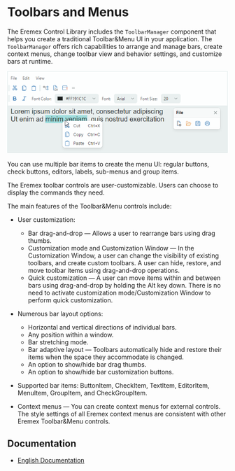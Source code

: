 # Toolbars and Menus

The Eremex Control Library includes the `ToolbarManager` component that helps you create a traditional Toolbar&amp;Menu UI in your application. The `ToolbarManager` offers rich capabilities to arrange and manage bars, create context menus, change toolbar view and behavior settings, and customize bars at runtime.

![toolbars](images/toolbars.png)

You can use multiple bar items to create the menu UI: regular buttons, check buttons, editors, labels, sub-menus and group items.

The Eremex toolbar controls are user-customizable. Users can choose to display the commands they need. 

The main features of the Toolbar&amp;Menu controls include:

- User customization:
    - Bar drag-and-drop — Allows a user to rearrange bars using drag thumbs.
    - Customization mode and Customization Window — In the Customization Window, a user can change the visibility of existing toolbars, and create custom toolbars. A user can hide, restore, and move toolbar items using drag-and-drop operations.
    - Quick customization — A user can move items within and between bars using drag-and-drop by holding the Alt key down. There is no need to activate customization mode/Customization Window to perform quick customization.

- Numerous bar layout options:
    - Horizontal and vertical directions of individual bars.
    - Any position within a window.
    - Bar stretching mode.
    - Bar adaptive layout — Toolbars automatically hide and restore their items when the space they accommodate is changed.
    - An option to show/hide bar drag thumbs.
    - An option to show/hide bar customization buttons.
    
- Supported bar items: ButtonItem, CheckItem, TextItem, EditorItem, MenuItem, GroupItem, and CheckGroupItem.
- Context menus — You can create context menus for external controls. The style settings of all Eremex context menus are consistent with other Eremex Toolbar&amp;Menu controls.

## Documentation

- [English Documentation](https://eremexcontrols.net/articles/toolbars-and-menus.html)
